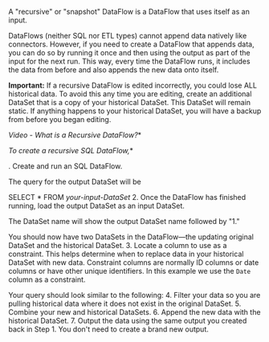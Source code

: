 

A "recursive" or "snapshot" DataFlow is a DataFlow that uses itself as an input.


 DataFlows (neither SQL nor ETL types) cannot append data natively like connectors. However, if you need to create a DataFlow that appends data, you can do so by running it once and then using the output as part of the input for the next run. This way, every time the DataFlow runs, it includes the data from before and also appends the new data onto itself.


**Important:**
 If a recursive DataFlow is edited incorrectly, you could lose ALL historical data. To avoid this any time you are editing, create an additional DataSet that is a copy of your historical DataSet. This DataSet will remain static. If anything happens to your historical DataSet, you will have a backup from before you began editing.

*Video - What is a Recursive DataFlow?**

*To create a recursive SQL DataFlow,**

. Create and run an SQL DataFlow.


 The query for the output DataSet will be

SELECT \* FROM
 *your-input-DataSet*
2. Once the DataFlow has finished running, load the output DataSet as an input DataSet.


 The DataSet name will show the output DataSet name followed by "1."

You should now have two DataSets in the DataFlow—the updating original DataSet and the historical DataSet.
3. Locate a column to use as a constraint. This helps determine when to replace data in your historical DataSet with new data. Constraint columns are normally ID columns or date columns or have other unique identifiers. In this example we use the `Date` column as a constraint.


 Your query should look similar to the following:
4. Filter your data so you are pulling historical data where it does not exist in the original DataSet.
5. Combine your new and historical DataSets.
6. Append the new data with the historical DataSet.
7. Output the data using the same output you created back in Step 1. You don't need to create a brand new output.


